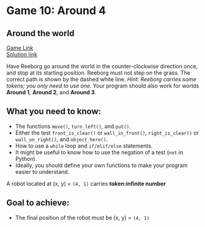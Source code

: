 # Game 10: Around 4
  
## Around the world  
[Game Link](https://reeborg.ca/reeborg.html?lang=en&mode=python&menu=worlds%2Fmenus%2Freeborg_intro_en.json&name=Around%204&url=worlds%2Ftutorial_en%2Faround4.json)  
[Solution link](around4.py)

Have Reeborg go around the world in the counter-clockwise direction once, and stop at its starting position. Reeborg must not step on the grass. The correct path is shown by the dashed white line. *Hint: Reeborg carries some tokens; you only need to use one.* Your program should also work for worlds **Around 1**, **Around 2**, and **Around 3**.

## What you need to know:  
  - The functions `move()`, `turn_left()`, and `put()`.
  - Either the test `front_is_clear()` or `wall_in_front()`, `right_is_clear()` or `wall_on_right()`, and `object_here()`.
  - How to use a `while` loop and `if/elif/else` statements.
  - It might be useful to know how to use the negation of a test (`not` in Python).
  - Ideally, you should define your own functions to make your program easier to understand.

A robot located at (x, y) = `(4, 1)` carries **token:infinite number**

## Goal to achieve:  
  - The final position of the robot must be (x, y) = `(4, 1)`
